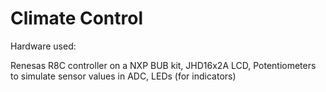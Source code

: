 Climate Control
===============

Hardware used:

Renesas R8C controller on a NXP BUB kit,
JHD16x2A LCD,
Potentiometers to simulate sensor values in ADC,
LEDs (for indicators)
